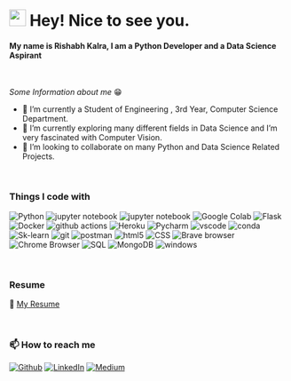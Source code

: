 <h1><img src="https://emojis.slackmojis.com/emojis/images/1531849430/4246/blob-sunglasses.gif?1531849430" width="30"/> Hey! Nice to see you.</h1>

#### My name is Rishabh Kalra, I am a Python Developer and a Data Science Aspirant
</br> 
<p><i>Some Information about me</i> 😁</p>

- 🔭 I’m currently a Student of Engineering , 3rd Year, Computer Science Department.
- 🌱 I’m currently exploring many different fields in Data Science and I’m very fascinated with Computer Vision.
- 👯 I’m looking to collaborate on many Python and Data Science Related Projects.
</br> 
<h3>Things I code with</h3>
<p>
  <img alt="Python" src="https://img.shields.io/badge/-Python-000000?style=flat-square&logo=python" />
  <img alt="jupyter notebook" src="https://img.shields.io/badge/-jupyter_notebook-764ABC?style=flat-square&logo=jupyter" />
  <img alt="jupyter notebook" src="https://img.shields.io/badge/-jupyter_lab-764ABC?style=flat-square&logo=jupyter" />
  <img alt="Google Colab" src="https://img.shields.io/badge/-Google_Colab-D8D20F?style=flat-square&logo=google-colab&logoColor=white" />
  <img alt="Flask" src="https://img.shields.io/badge/-Flask-5849BE?style=flat-square&logo=Flask&logoColor=white" />
  <img alt="Docker" src="https://img.shields.io/badge/-Docker-46a2f1?style=flat-square&logo=docker&logoColor=white"/>
  <img alt="github actions" src="https://img.shields.io/badge/-Github_Actions-2088FF?style=flat-square&logo=github-actions&logoColor=white" />
  
  <img alt="Heroku" src="https://img.shields.io/badge/-Heroku-430098?style=flat-square&logo=heroku&logoColor=white" />
  
  <img alt="Pycharm" src="https://img.shields.io/badge/-PyCharm-55B613?style=flat-square&logo=Pycharm"/>
  
  <img alt="vscode" src="https://img.shields.io/badge/-Vs_Code-1822C5?style=flat-square&logo=VisualStudioCode"/>
  
  <img alt="conda" src="https://img.shields.io/badge/conda-342B029.svg?&style=flat-square&logo=anaconda&logoColor=white"/>

  <img alt="Sk-learn" src="https://img.shields.io/badge/-Scikit_learn-E10098?style=flat-square&logo=scikitlearn&logoColor=white" />
  
 
  <img alt="git" src="https://img.shields.io/badge/-Git-F05032?style=flat-square&logo=git&logoColor=white" />

  <img alt="postman" src="https://img.shields.io/badge/Postman-FF6C37?style=flat-square&logo=Postman&logoColor=white" />
 
  <img alt="html5" src="https://img.shields.io/badge/-HTML5-E34F26?style=flat-square&logo=html5&logoColor=white" />

  <img alt="CSS" src="https://img.shields.io/badge/CSS-239120?&style=flat-square&logo=css3&logoColor=white" />

  <img alt="Brave browser" src="https://img.shields.io/badge/-Brave_Browser-FB542B?style=flat-square&logo=brave&logoColor=white" />
  
  <img alt="Chrome Browser" src="https://img.shields.io/badge/-Google_Chrome-EC4A3F?style=flat-square&logo=googlechrome&logoColor=white" />

  <img alt="SQL" src="https://img.shields.io/badge/MySQL-00000F?style=flat-square&logo=mysql&logoColor=white" />
  
  <img alt="MongoDB" src="https://img.shields.io/badge/-MongoDB-13aa52?style=flat-square&logo=mongodb&logoColor=white" />
  
  <img alt="windows" src="https://img.shields.io/badge/Windows-0078D6?style=flat-square&logo=windows&logoColor=white" />

</p>
</br>

<h3>Resume</h3>
<p>🎈 <a href="https://drive.google.com/file/d/1AkVAaHya2ZfSDxU82-P8OPHSG6WSYxho/view?usp=sharing" target="_blank">My Resume</a> </p>
<br>

<h3>📫 How to reach me</h3> 
<p>
<a href="https://github.com/Rishabh1501" target="_blank"><img alt="Github" src="https://img.shields.io/badge/GitHub-%2312100E.svg?&style=for-the-badge&logo=Github&logoColor=white" /></a> 
<a href="https://www.linkedin.com/in/rishabh-kalra-87ab151b2/" target="_blank"><img alt="LinkedIn" src="https://img.shields.io/badge/linkedin-%230077B5.svg?&style=for-the-badge&logo=linkedin&logoColor=white" /></a> 
<a href="https://rishabh-kalra.medium.com/" target="_blank"><img alt="Medium" src="https://img.shields.io/badge/medium-%2312100E.svg?&style=for-the-badge&logo=medium&logoColor=white" /></a>
</p>

